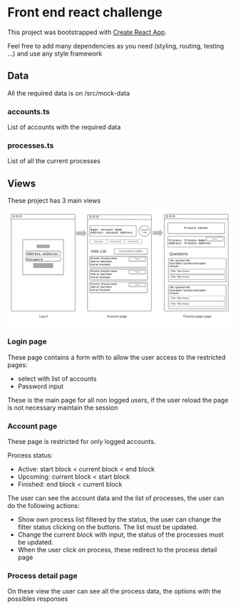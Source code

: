 # Front end react challenge

This project was bootstrapped with [Create React App](https://github.com/facebook/create-react-app).

Feel free to add many dependencies as you need (styling, routing, testing ...) and use any style framework


## Data

All the required data is on /src/mock-data

### accounts.ts

List of accounts with the required data

### processes.ts

List of all the current processes

## Views

These project has 3 main views

![React challenge](public/react_challenge.svg)

### Login page

These page contains a form with to allow the user access to the restricted pages:
 - select with list of accounts 
 - Password input

These is the main page for all non logged users, if the user reload the page is not necessary maintain the session 

### Account page

These page is restricted for only logged accounts.

Process status:
  - Active: start block < current block < end block
  - Upcoming: current block < start block
  - Finished: end block < current block 

The user can see the account data and the list of processes, the user can do the following actions:
 - Show own process list filtered by the status, the user can change the filter status clicking on the buttons. The list must be updated.
 - Change the current block with input, the status of the processes must be updated.
 - When the user click on process, these redirect to the process detail page

### Process detail page

On these view the user can see all the process data, the options with the possibles responses